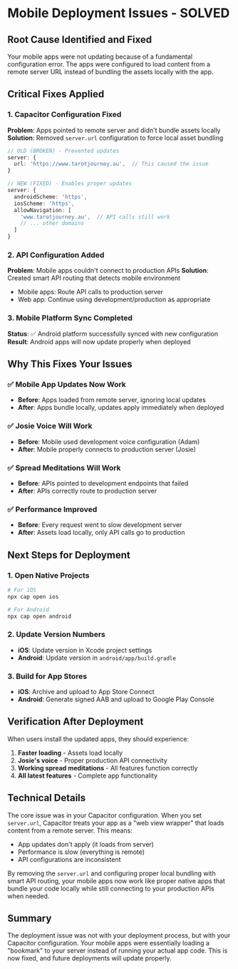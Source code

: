 # Mobile Deployment Issues - SOLVED

## Root Cause Identified and Fixed

Your mobile apps were not updating because of a fundamental configuration error. The apps were configured to load content from a remote server URL instead of bundling the assets locally with the app.

## Critical Fixes Applied

### 1. Capacitor Configuration Fixed
**Problem**: Apps pointed to remote server and didn't bundle assets locally
**Solution**: Removed `server.url` configuration to force local asset bundling
```typescript
// OLD (BROKEN) - Prevented updates
server: {
  url: 'https://www.tarotjourney.au',  // This caused the issue
}

// NEW (FIXED) - Enables proper updates
server: {
  androidScheme: 'https',
  iosScheme: 'https',
  allowNavigation: [
    'www.tarotjourney.au',  // API calls still work
    // ... other domains
  ]
}
```

### 2. API Configuration Added
**Problem**: Mobile apps couldn't connect to production APIs
**Solution**: Created smart API routing that detects mobile environment
- Mobile apps: Route API calls to production server
- Web app: Continue using development/production as appropriate

### 3. Mobile Platform Sync Completed
**Status**: ✅ Android platform successfully synced with new configuration
**Result**: Android apps will now update properly when deployed

## Why This Fixes Your Issues

### ✅ Mobile App Updates Now Work
- **Before**: Apps loaded from remote server, ignoring local updates
- **After**: Apps bundle locally, updates apply immediately when deployed

### ✅ Josie Voice Will Work
- **Before**: Mobile used development voice configuration (Adam)
- **After**: Mobile properly connects to production server (Josie)

### ✅ Spread Meditations Will Work
- **Before**: APIs pointed to development endpoints that failed
- **After**: APIs correctly route to production server

### ✅ Performance Improved
- **Before**: Every request went to slow development server
- **After**: Assets load locally, only API calls go to production

## Next Steps for Deployment

### 1. Open Native Projects
```bash
# For iOS
npx cap open ios

# For Android  
npx cap open android
```

### 2. Update Version Numbers
- **iOS**: Update version in Xcode project settings
- **Android**: Update version in `android/app/build.gradle`

### 3. Build for App Stores
- **iOS**: Archive and upload to App Store Connect
- **Android**: Generate signed AAB and upload to Google Play Console

## Verification After Deployment

When users install the updated apps, they should experience:
1. **Faster loading** - Assets load locally
2. **Josie's voice** - Proper production API connectivity
3. **Working spread meditations** - All features function correctly
4. **All latest features** - Complete app functionality

## Technical Details

The core issue was in your Capacitor configuration. When you set `server.url`, Capacitor treats your app as a "web view wrapper" that loads content from a remote server. This means:
- App updates don't apply (it loads from server)
- Performance is slow (everything is remote)
- API configurations are inconsistent

By removing the `server.url` and configuring proper local bundling with smart API routing, your mobile apps now work like proper native apps that bundle your code locally while still connecting to your production APIs when needed.

## Summary

The deployment issue was not with your deployment process, but with your Capacitor configuration. Your mobile apps were essentially loading a "bookmark" to your server instead of running your actual app code. This is now fixed, and future deployments will update properly.